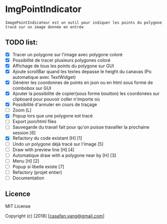 # ImgPointIndicator
    ImagePointIndicateur est un outil pour indiquer les points du polygone tracé sur un image donnée en entrée
    
## TODO list:
- [x] Tracer un polygone sur l'image avec polygone coloré
- [x] Possibilité de tracer plusieurs polygones coloré
- [x] Affichage de tous les points du polygone sur GUI
- [x] Ajoute scrollBar quand les textes depasse le height du canavas (Ps: automatique avec TextWidget)
- [x] Générer les coordonnes de points en json ou en html sous forme de combobox sur GUI
- [x] Ajouter la possibilité de copier(sous forme boutton) les coordonées sur clipboard pour pouvoir coller n'importe où
- [x] Possibilité d'annuler en cours de traçage
- [ ] Zoom [L]
- [x] Popup lors que une polygone est tracé
- [ ] Export json/html files
- [ ] Sauvegarde du travail fait pour qu'on puisse travailler la prochaine session [6]
- [x] Refactory du code existant [H] [1]
- [ ] Undo un polygone déjà tracé sur l'image [5]
- [ ] Draw with preview line [H] [4]
- [ ] Automatique draw with a polygone near by [H] [3]
- [ ] Menu [H] [2]
- [ ] Popup si libelle existe [7]
- [ ] Refactory (projet entier)
- [ ] Documentation

## Licence
MIT License

Copyright (c) [2018] [casafan.yang@gmail.com]
